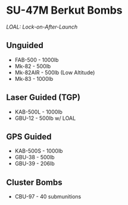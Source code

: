 # SU-47M Berkut Bombs

_LOAL: Lock-on-After-Launch_

## **Unguided**

- FAB-500 - 1000lb
- Mk-82 - 500lb
- Mk-82AIR - 500lb (Low Altitude)
- Mk-83 - 1000lb

## **Laser Guided (TGP)**

- KAB-500L - 1000lb
- GBU-12 - 500lb w/ LOAL

## **GPS Guided**

- KAB-500S - 1000lb
- GBU-38 - 500lb
- GBU-39 - 206lb

## **Cluster Bombs**

- CBU-97 - 40 submunitions
